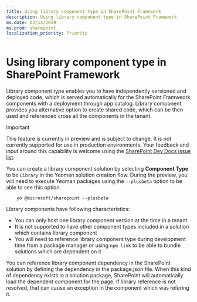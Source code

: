 ```yaml
---
title: Using library component type in SharePoint Framework
description: Using library component type in SharePoint Framework
ms.date: 03/14/2019
ms.prod: sharepoint
localization_priority: Priority
---
```


# Using library component type in SharePoint Framework

Library component type enables you to have independently versioned and deployed code, which is served automatically for the SharePoint Framweork components with a deployment through app catalog. Library component provides you alternative option to create shared code, which can be then used and referenced cross all the components in the tenant.

> [!IMPORTANT]
> This feature is currently in preview and is subject to change. It is not currently supported for use in production environments. Your feedback and input around this capability is welcome using the [SharePoint Dev Docs issue list](https://github.com/SharePoint/sp-dev-docs/issues).

You can create a library component solution by selecting **Component Type** to be `Library` in the Yeoman solution creation flow. During the preview, you will need to execute Yeoman packages using the `--plusbeta` option to be able to see this option.

```
    yo @microsoft/sharepoint --plusbeta
```

Library components have following characteristics:

* You can only host one library component version at the time in a tenant
* It is not supported to have other component types included in a solution which contains library component
* You will need to reference library component type during development time from a package manager or using `npm link` to be able to bundle solutions which are dependent on it

You can reference library component dependency in the SharePoint solution by defining the dependency in the package.json file. When this kind of dependency exists in a solution package, SharePoint will automatically load the dependent component for the page. If library reference is not resolved, that can cause an exception in the component which was refering it.